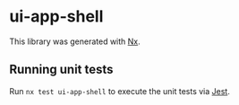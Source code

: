 # ui-app-shell

This library was generated with [Nx](https://nx.dev).

## Running unit tests

Run `nx test ui-app-shell` to execute the unit tests via [Jest](https://jestjs.io).
